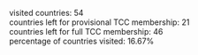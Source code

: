 visited countries: 54<br>
countries left for provisional TCC membership: 21<br>
countries left for full TCC membership: 46<br>
percentage of countries visited: 16.67%<br>
